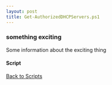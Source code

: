 ```yaml
---
layout: post
title: Get-AuthorizedDHCPServers.ps1
---
```


### something exciting

Some information about the exciting thing

#### Script

<script async src="https://gist-it.appspot.com/github.com/BanterBoy/scripts-blog/blob/master/PowerShell/scripts/activeDirectory/Get-AuthorizedDHCPServers.ps1" crossorigin="anonymous"></script>

<a href="/menu/_pages/scripts.html">Back to Scripts</a>
